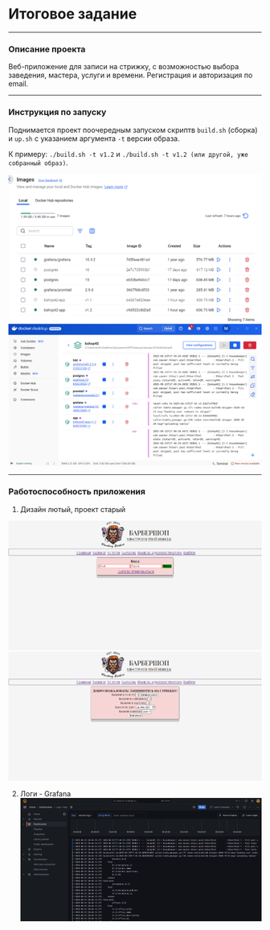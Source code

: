 # Итоговое задание
___
### Описание проекта
Веб-приложение для записи на стрижку, 
с возможностью выбора заведения, мастера, услуги и времени. 
Регистрация и авторизация по email.
___
### Инструкция по запуску
Поднимается проект поочередным запуском скриптв `build.sh` (сборка) 
и `up.sh` с указанием аргумента `-t` версии образа. 

К примеру: `./build.sh -t v1.2` и `./build.sh -t v1.2 (или другой, уже собранный образ)`.

![img.png](screenshots/img.png)
![img_4.png](screenshots/img_4.png)
___
### Работоспособность приложения
1. Дизайн лютый, проект старый

![img_1.png](screenshots/img_1.png)
![img_2.png](screenshots/img_2.png)

2. Логи - Grafana
![img_3.png](screenshots/img_3.png)